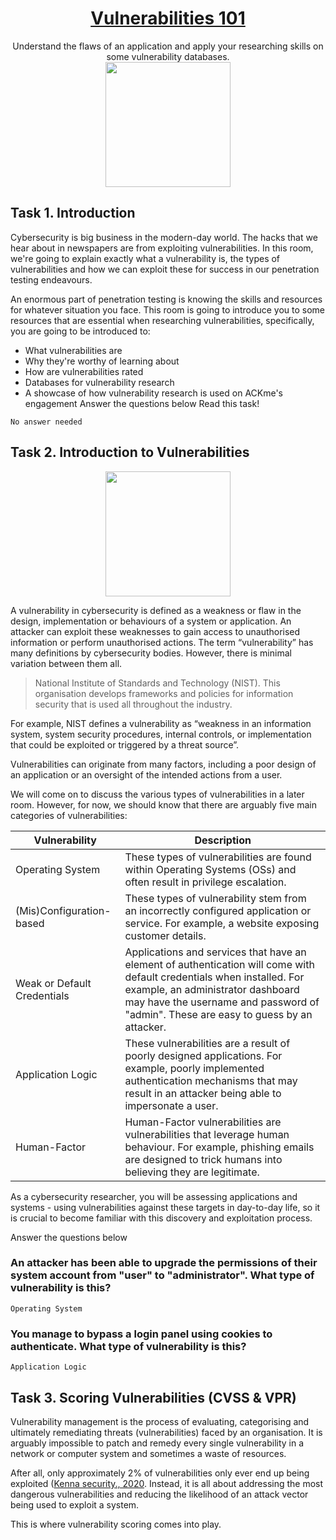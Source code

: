 # <div align='center'>[Vulnerabilities 101](https://tryhackme.com/room/vulnerabilities101)</div>
<div align='center'>Understand the flaws of an application and apply your researching skills on some vulnerability databases.</div>
<div align='center'>
  <img src='https://github.com/user-attachments/assets/e664ade5-b34e-4a56-9f8c-bde133eadb69' height='200'/>
</div>

## Task 1. Introduction
Cybersecurity is big business in the modern-day world. The hacks that we hear about in newspapers are from exploiting vulnerabilities. In this room, we're going to explain exactly what a vulnerability is, the types of vulnerabilities and how we can exploit these for success in our penetration testing endeavours.

An enormous part of penetration testing is knowing the skills and resources for whatever situation you face. This room is going to introduce you to some resources that are essential when researching vulnerabilities, specifically, you are going to be introduced to:

* What vulnerabilities are
* Why they're worthy of learning about
* How are vulnerabilities rated
* Databases for vulnerability research
* A showcase of how vulnerability research is used on ACKme's engagement
Answer the questions below
Read this task!
```
No answer needed
```
## Task 2. Introduction to Vulnerabilities

<div align='center'>
  <img src='https://github.com/user-attachments/assets/7b4f5dbf-beb5-4531-8f83-1e5c4a46b762' height='200'/>
</div>

A vulnerability in cybersecurity is defined as a weakness or flaw in the design, implementation or behaviours of a system or application. An attacker can exploit these weaknesses to gain access to unauthorised information or perform unauthorised actions. The term “vulnerability” has many definitions by cybersecurity bodies. However, there is minimal variation between them all.

> National Institute of Standards and Technology (NIST). This organisation develops frameworks and policies for information security that is used all throughout the industry.

For example, NIST defines a vulnerability as “weakness in an information system, system security procedures, internal controls, or implementation that could be exploited or triggered by a threat source”.

Vulnerabilities can originate from many factors, including a poor design of an application or an oversight of the intended actions from a user.

We will come on to discuss the various types of vulnerabilities in a later room. However, for now, we should know that there are arguably five main categories of vulnerabilities:

|Vulnerability|Description|
|--|--|
|Operating System|These types of vulnerabilities are found within Operating Systems (OSs) and often result in privilege escalation.|
|(Mis)Configuration-based|These types of vulnerability stem from an incorrectly configured application or service. For example, a website exposing customer details.|
|Weak or Default Credentials|Applications and services that have an element of authentication will come with default credentials when installed. For example, an administrator dashboard may have the username and password of "admin". These are easy to guess by an attacker.|
|Application Logic|These vulnerabilities are a result of poorly designed applications. For example, poorly implemented authentication mechanisms that may result in an attacker being able to impersonate a user.|
|Human-Factor|Human-Factor vulnerabilities are vulnerabilities that leverage human behaviour. For example, phishing emails are designed to trick humans into believing they are legitimate.|

As a cybersecurity researcher, you will be assessing applications and systems - using vulnerabilities against these targets in day-to-day life, so it is crucial to become familiar with this discovery and exploitation process.

Answer the questions below

### An attacker has been able to upgrade the permissions of their system account from "user" to "administrator". What type of vulnerability is this?
```
Operating System
```
### You manage to bypass a login panel using cookies to authenticate. What type of vulnerability is this?
```
Application Logic
```
## Task 3. Scoring Vulnerabilities (CVSS & VPR)


Vulnerability management is the process of evaluating, categorising and ultimately remediating threats (vulnerabilities) faced by an organisation.
It is arguably impossible to patch and remedy every single vulnerability in a network or computer system and sometimes a waste of resources.

After all, only approximately 2% of vulnerabilities only ever end up being exploited ([Kenna security., 2020](https://www.kennasecurity.com/resources/prioritization-to-prediction-report/). Instead, it is all about addressing the most dangerous vulnerabilities and reducing the likelihood of an attack vector being used to exploit a system.

This is where vulnerability scoring comes into play. 
